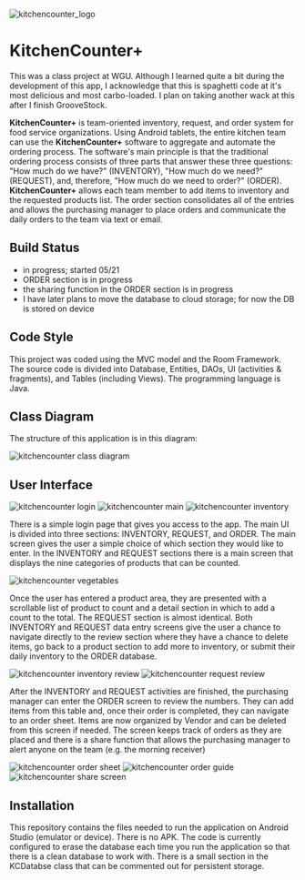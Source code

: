 
![kitchencounter_logo](images/kc_logo.png) 
# KitchenCounter+
This was a class project at WGU. Although I learned quite a bit during the 
development of this app, I acknowledge that this is spaghetti code at it's most 
delicious and most carbo-loaded. I plan on taking another wack at this after I finish GrooveStock. 

**KitchenCounter+** is team-oriented inventory, request, and order system for food service 
organizations. Using Android tablets, the entire kitchen team can use 
the **KitchenCounter+** software to aggregate and automate the ordering 
process. The software's main principle is that the traditional ordering 
process consists of three parts that answer these three questions: 
"How much do we have?" (INVENTORY), "How much do we need?" (REQUEST), and, 
therefore, "How much do we need to order?" (ORDER). **KitchenCounter+** 
allows each team member to add items to inventory and the requested products 
list. The order section consolidates all of the entries and allows the 
purchasing manager to place orders and communicate the daily orders to the 
team via text or email.

## Build Status
- in progress; started 05/21
- ORDER section is in progress
- the sharing function in the ORDER section is in progress
- I have later plans to move the database to cloud storage; for now the DB is stored on device

## Code Style
This project was coded using the MVC model and the Room Framework. The 
source code is divided into Database, Entities, DAOs, UI (activities & fragments),
and Tables (including Views). The programming language is Java.

## Class Diagram
The structure of this application is in this diagram:

![kitchencounter class diagram](images/kc_classdiagram.png)

## User Interface
![kitchencounter login](images/kc_login.png)  ![kitchencounter main](images/kc_main.png)  ![kitchencounter inventory](images/kc_inventory.png)

There is a simple login page that gives you access to the app. The main UI is divided into 
three sections: INVENTORY, REQUEST, and ORDER. The main screen gives the user a simple choice
of which section they would like to enter. In the INVENTORY and REQUEST sections there is a 
main screen that displays the nine categories of products that can be counted. 

![kitchencounter vegetables](images/kc_vegetable.png)

Once the user has entered a product area, they are presented with a scrollable list of product
to count and a detail section in which to add a count to the total. The REQUEST section is
almost identical. Both INVENTORY and REQUEST data entry screens give the user a chance to 
navigate directly to the review section where they have a chance to delete items, go back to a 
product section to add more to inventory, or submit their daily inventory to the ORDER database.

![kitchencounter inventory review](images/kc_inv_review.png) ![kitchencounter request review](images/kc_req_review.png)

After the INVENTORY and REQUEST activities are finished, the purchasing manager can enter the ORDER 
screen to review the numbers. They can add items from this table and, once their order is completed,
they can navigate to an order sheet. Items are now organized by Vendor and can be deleted from this screen 
if needed. The screen keeps track of orders as they are placed and there is a share function that
allows the purchasing manager to alert anyone on the team (e.g. the morning receiver)

![kitchencounter order sheet](images/kc_order.png) ![kitchencounter order guide](images/kc_ordersheet.png) ![kitchencounter share screen](images/kc_share.png)

## Installation
This repository contains the files needed to run the application on Android Studio (emulator or device). There
is no APK. The code is currently configured to erase the database each time you run the application so that 
there is a clean database to work with. There is a small section in the KCDatabse class that can be
commented out for persistent storage.




